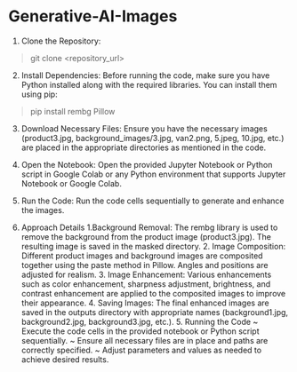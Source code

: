 # Generative-AI-Images

1. Clone the Repository:
 > git clone <repository_url>

2. Install Dependencies:
  Before running the code, make sure you have Python installed along with the required libraries. You can install them using pip:
 > pip install rembg Pillow

3. Download Necessary Files:
   Ensure you have the necessary images (product3.jpg, background_images/3.jpg, van2.png, 5.jpeg, 10.jpg, etc.) are placed in the appropriate directories as mentioned in the      code.
4. Open the Notebook:
Open the provided Jupyter Notebook or Python script in Google Colab or any Python environment that supports Jupyter Notebook or Google Colab.

5. Run the Code:
Run the code cells sequentially to generate and enhance the images.

6. Approach Details
   1.Background Removal:
The rembg library is used to remove the background from the product image (product3.jpg). The resulting image is saved in the masked directory.
   2. Image Composition:
Different product images and background images are composited together using the paste method in Pillow. Angles and positions are adjusted for realism.
   3. Image Enhancement:
Various enhancements such as color enhancement, sharpness adjustment, brightness, and contrast enhancement are applied to the composited images to improve their appearance.
   4. Saving Images:
The final enhanced images are saved in the outputs directory with appropriate names (background1.jpg, background2.jpg, background3.jpg, etc.).
   5. Running the Code
~ Execute the code cells in the provided notebook or Python script sequentially.
~ Ensure all necessary files are in place and paths are correctly specified.
~ Adjust parameters and values as needed to achieve desired results.
  

